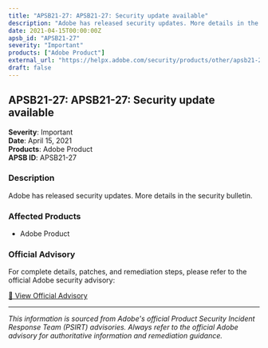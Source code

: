 ```yaml
---
title: "APSB21-27: APSB21-27: Security update available"
description: "Adobe has released security updates. More details in the security bulletin."
date: 2021-04-15T00:00:00Z
apsb_id: "APSB21-27"
severity: "Important"
products: ["Adobe Product"]
external_url: "https://helpx.adobe.com/security/products/other/apsb21-27.html"
draft: false
---
```


## APSB21-27: APSB21-27: Security update available

**Severity**: Important  
**Date**: April 15, 2021  
**Products**: Adobe Product  
**APSB ID**: APSB21-27

### Description

Adobe has released security updates. More details in the security bulletin.

### Affected Products

- Adobe Product


### Official Advisory

For complete details, patches, and remediation steps, please refer to the official Adobe security advisory:

[🔗 View Official Advisory](https://helpx.adobe.com/security/products/other/apsb21-27.html)

---

*This information is sourced from Adobe's official Product Security Incident Response Team (PSIRT) advisories. Always refer to the official Adobe advisory for authoritative information and remediation guidance.*

